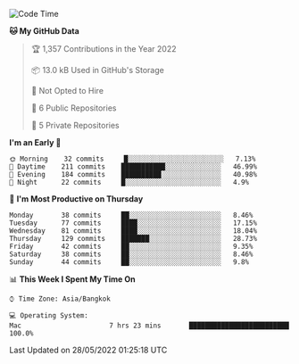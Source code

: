 <!--START_SECTION:waka-->
![Code Time](http://img.shields.io/badge/Code%20Time-0%20secs-blue)

**🐱 My GitHub Data** 

> 🏆 1,357 Contributions in the Year 2022
 > 
> 📦 13.0 kB Used in GitHub's Storage 
 > 
> 🚫 Not Opted to Hire
 > 
> 📜 6 Public Repositories 
 > 
> 🔑 5 Private Repositories  
 > 
**I'm an Early 🐤** 

```text
🌞 Morning    32 commits     █░░░░░░░░░░░░░░░░░░░░░░░░   7.13% 
🌆 Daytime    211 commits    ███████████░░░░░░░░░░░░░░   46.99% 
🌃 Evening    184 commits    ██████████░░░░░░░░░░░░░░░   40.98% 
🌙 Night      22 commits     █░░░░░░░░░░░░░░░░░░░░░░░░   4.9%

```
📅 **I'm Most Productive on Thursday** 

```text
Monday       38 commits     ██░░░░░░░░░░░░░░░░░░░░░░░   8.46% 
Tuesday      77 commits     ████░░░░░░░░░░░░░░░░░░░░░   17.15% 
Wednesday    81 commits     ████░░░░░░░░░░░░░░░░░░░░░   18.04% 
Thursday     129 commits    ███████░░░░░░░░░░░░░░░░░░   28.73% 
Friday       42 commits     ██░░░░░░░░░░░░░░░░░░░░░░░   9.35% 
Saturday     38 commits     ██░░░░░░░░░░░░░░░░░░░░░░░   8.46% 
Sunday       44 commits     ██░░░░░░░░░░░░░░░░░░░░░░░   9.8%

```


📊 **This Week I Spent My Time On** 

```text
⌚︎ Time Zone: Asia/Bangkok

💻 Operating System: 
Mac                      7 hrs 23 mins       █████████████████████████   100.0%

```


 Last Updated on 28/05/2022 01:25:18 UTC
<!--END_SECTION:waka-->